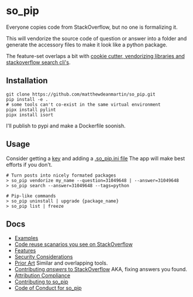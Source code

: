 so_pip
======
Everyone copies code from StackOverflow, but no one is formalizing it.

This will vendorize the source code of question or answer into a folder and
generate the accessory files to make it look like a python package.

The feature-set overlaps a bit with [cookie cutter, vendorizing libraries and
stackoverflow search cli's](docs/prior_art.md).

Installation
------------
```
git clone https://github.com/matthewdeanmartin/so_pip.git
pip install -e .
# some tools can't co-exist in the same virtual environment
pipx install pylint
pipx install isort
```
I'll publish to pypi and make a Dockerfile soonish.

Usage
--------------
Consider getting a [key](https://stackapps.com/apps/oauth/register) and adding a [.so_pip.ini file](.so_pip.ini) The app will make best efforts if you don't.
```
# Turn posts into nicely formated packages
> so_pip vendorize my_name --question=31049648 | --answer=31049648
> so_pip search --answer=31049648 --tags=python

# Pip-like commands
> so_pip uninstall | upgrade {package_name}
> so_pip list | freeze
```

Docs
-----
* [Examples](examples)
* [Code reuse scanarios you see on StackOverflow](docs/scenarios.md)
* [Features](docs/features.md)
* [Security Considerations](docs/security.md)
* [Prior Art](docs/prior_art.md) Similar and overlapping tools.
* [Contributing *answers* to StackOverflow](docs/contributing.md) AKA, fixing answers you found.
* [Attribution Compliance](docs/comply_with_cc_sa.md)
* [Contributing to so_pip](CONTRIBUTING.md)
* [Code of Conduct for so_pip](CODE_OF_CONDUCT.md)
